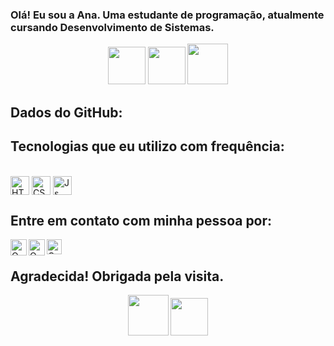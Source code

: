 ### Olá! Eu sou a Ana. Uma estudante de programação, atualmente cursando Desenvolvimento de Sistemas.

<p align="center">
    <img src="https://media.tenor.com/5d3Q3HlEuvUAAAAi/chicken-run.gif" width="60px">
       <img src="https://media.tenor.com/fpcVXS2W2M4AAAAi/yay-heart.gif" width="60px">
        <img src="https://media.tenor.com/PfkQubt0AZsAAAAi/diddy-kong-donkey-kong.gif" width="65px">
</p>

## Dados do GitHub:



## Tecnologias que eu utilizo com frequência:
<div style="display: inline-block">
 <br>
<img align="center" alt="HTML" width="30" src="https://cdn.jsdelivr.net/gh/devicons/devicon/icons/html5/html5-original.svg">      
<img align="center" alt="CSS" width="30" src="https://cdn.jsdelivr.net/gh/devicons/devicon/icons/css3/css3-original.svg">
<img align="center" alt="Js" width="30"  src="https://cdn.jsdelivr.net/gh/devicons/devicon/icons/javascript/javascript-original.svg">
<br>
</div>

## Entre em contato com minha pessoa por:

<a href="https://github.com/Jenemebous">
  <img align="left" alt="Om Patel | Github" width="26px" src="https://www.vectorlogo.zone/logos/github/github-tile.svg" />
</a>
<a href="mailto:poopys.al.br@gmail.com">
  <img align="left" alt="Om Patel | Gmail" width="26px" src="https://www.vectorlogo.zone/logos/gmail/gmail-icon.svg" />
</a>
<a href="https://www.instagram.com/anamonteiro.tea/">
  <img align="left" alt="Om Patel | Instagram" width="24px" src="https://www.vectorlogo.zone/logos/instagram/instagram-icon.svg" />
</a>
<br>

## Agradecida! Obrigada pela visita. 

<p align="center">
    <img src="https://media.tenor.com/sNtK8bxJ14UAAAAi/amazed-impressed.gif" width="65px">
       <img src="https://media.tenor.com/M3W0XzAp65cAAAAi/undertale-papyrus.gif" width="60px">
</p>
